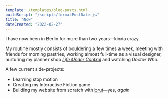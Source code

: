 ```yaml
---
template: /templates/blog-posts.html
buildScript: "/scripts/formatPostDate.js"
title: "Now"
dateCreated: "2022-02-27"
---
```


I have now been in Berlin for more than two years—kinda crazy.

My routine mostly consists of bouldering a few times a week, meeting with friends for morning pastries, working almost full-time as a visual designer, nurturing my planner shop _[Life Under Control](https://www.etsy.com/shop/LifeUnderControl/)_ and watching _Doctor Who_.

A few current side-projects:

- Learning stop motion
- Creating my Interactive Fiction game
- Building my website from scratch with [brut](https://github.com/robinmetral/brut/)—yes, _again_
